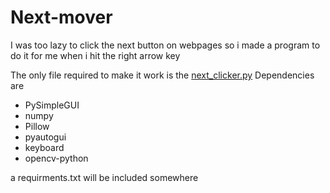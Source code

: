 # Next-mover
I was too lazy to click the next button on webpages so i made a program to do it for me when i hit the right arrow key

The only file required to make it work is the [next_clicker.py](https://github.com/Luminous-Journey/Next-mover/blob/master/Next%20mover/next_clicker.py)
Dependencies are  
- PySimpleGUI
- numpy
- Pillow
- pyautogui
- keyboard
- opencv-python

a requirments.txt will be included somewhere
